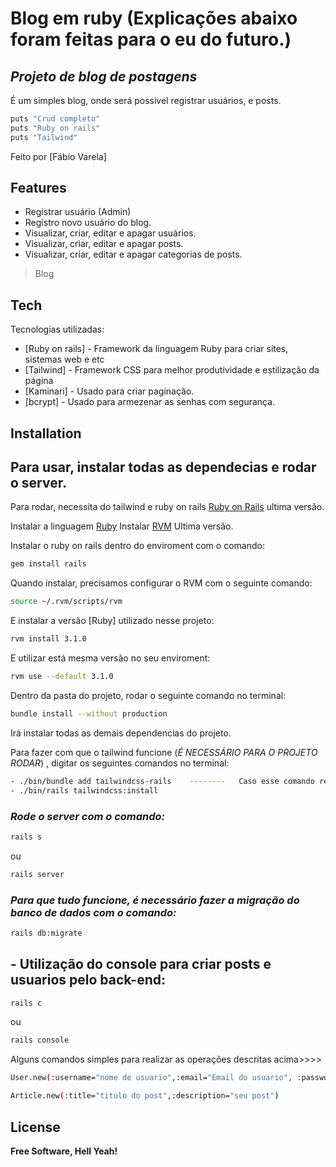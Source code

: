 # Blog em ruby (Explicações abaixo foram feitas para o eu do futuro.)
## _Projeto de blog de postagens_

É um simples blog, onde será possivel registrar usuários, e posts.

```sh
puts "Crud completo"
puts "Ruby on rails"
puts "Tailwind"
```


Feito por [Fábio Varela] 


## Features

- Registrar usuário (Admin)
- Registro novo usuário do blog.
- Visualizar, criar, editar e apagar usuários.
- Visualizar, criar, editar e apagar posts.
- Visualizar, criar, editar e apagar categorias de posts.

> Blog


## Tech

 Tecnologias utilizadas:

- [Ruby on rails] - Framework da linguagem Ruby para criar sites, sistemas web e etc
- [Tailwind] - Framework CSS para melhor produtividade e estilização da página
- [Kaminari] - Usado para criar paginação.
- [bcrypt] - Usado para armezenar as senhas com segurança.

## Installation

## Para usar, instalar todas as dependecias e rodar o server.

Para rodar, necessita do tailwind e ruby on rails [Ruby on Rails](https://rubyonrails.org/) ultima versão.

Instalar a linguagem [Ruby](https://www.ruby-lang.org/pt/)
Instalar [RVM](https://rvm.io/) Ultima versão.


Instalar o ruby on rails dentro do enviroment com o comando:

```sh
gem install rails
```

Quando instalar, precisamos configurar o RVM com o seguinte comando: 

```sh
source ~/.rvm/scripts/rvm 
```

E instalar a versão [Ruby] utilizado nesse projeto: 

```sh
rvm install 3.1.0
```

E utilizar está mesma versão no seu enviroment: 

```sh
rvm use --default 3.1.0
```

Dentro da pasta do projeto, rodar o seguinte comando no terminal: 

```sh
bundle install --without production
```

Irá instalar todas as demais dependencias do projeto.


Para fazer com que o tailwind funcione (_É NECESSÁRIO PARA O PROJETO RODAR_) , digitar os seguintes comandos no terminal: 

```sh
- ./bin/bundle add tailwindcss-rails    --------   Caso esse comando resulte em algum tipo de erro, ignorar e executar o próximo.
- ./bin/rails tailwindcss:install
```

### _Rode o server com o comando:_

```sh
rails s 
```
ou

```sh
rails server 
```

### _Para que tudo funcione, é necessário fazer a migração do banco de dados com o comando:_

```sh
rails db:migrate 
```

## - Utilização do console para criar posts e usuarios pelo back-end:

```sh
rails c
```
ou

```sh
rails console
```

Alguns comandos simples para realizar as operações descritas acima>>>>

```sh
User.new(:username="nome de usuario",:email="Email do usuario", :password="senha do usuario")

Article.new(:title="titulo do post",:description="seu post")
```


## License

**Free Software, Hell Yeah!**
